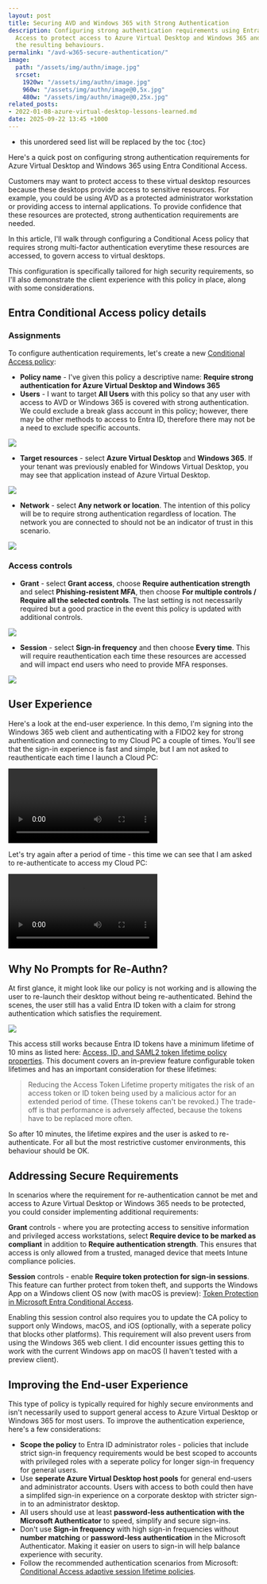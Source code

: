 ```yaml
---
layout: post
title: Securing AVD and Windows 365 with Strong Authentication
description: Configuring strong authentication requirements using Entra Conditional
  Access to protect access to Azure Virtual Desktop and Windows 365 and understanding
  the resulting behaviours.
permalink: "/avd-w365-secure-authentication/" 
image:
  path: "/assets/img/authn/image.jpg"
  srcset:
    1920w: "/assets/img/authn/image.jpg"
    960w: "/assets/img/authn/image@0,5x.jpg"
    480w: "/assets/img/authn/image@0,25x.jpg"
related_posts:
- 2022-01-08-azure-virtual-desktop-lessons-learned.md
date: 2025-09-22 13:45 +1000
---
```

- this unordered seed list will be replaced by the toc
{:toc}

Here's a quick post on configuring strong authentication requirements for Azure Virtual Desktop and Windows 365 using Entra Conditional Access.

Customers may want to protect access to these virtual desktop resources because these desktops provide access to sensitive resources. For example, you could be using AVD as a protected administrator workstation or providing access to internal applications. To provide confidence that these resources are protected, strong authentication requirements are needed.

In this article, I'll walk through configuring a Conditional Acess policy that requires strong multi-factor authentication everytime these resources are accessed, to govern access to virtual desktops.

This configuration is specifically tailored for high security requirements, so I'll also demonstrate the client experience with this policy in place, along with some considerations.

## Entra Conditional Access policy details

### Assignments

To configure authentication requirements, let's create a new [Conditional Access policy](https://learn.microsoft.com/en-us/entra/identity/conditional-access/concept-conditional-access-policies):

* **Policy name** - I've given this policy a descriptive name: **Require strong authentication for Azure Virtual Desktop and Windows 365**
* **Users** - I want to target **All Users** with this policy so that any user with access to AVD or Windows 365 is covered with strong authentication. We could exclude a break glass account in this policy; however, there may be other methods to access to Entra ID, therefore there may not be a need to exclude specific accounts.

![](/media/2025/09/ca-users.jpeg)

* **Target resources** - select **Azure Virtual Desktop** and **Windows 365**. If your tenant was previously enabled for Windows Virtual Desktop, you may see that application instead of Azure Virtual Desktop.

![](/media/2025/09/ca-targetresources.jpeg)

* **Network** - select **Any network or location**. The intention of this policy will be to require strong authentication regardless of location. The network you are connected to should not be an indicator of trust in this scenario.

![](/media/2025/09/ca-network.jpeg)

### Access controls

* **Grant** - select **Grant access**, choose **Require authentication strength** and select **Phishing-resistent MFA**, then choose **For multiple controls / Require all the selected controls**. The last setting is not necessarily required but a good practice in the event this policy is updated with additional controls.

![](/media/2025/09/ca-grant.jpeg)

* **Session** - select **Sign-in frequency** and then choose **Every time**. This will require reauthentication each time these resources are accessed and will impact end users who need to provide MFA responses.

![](/media/2025/09/ca-session.jpeg)

## User Experience

Here's a look at the end-user experience. In this demo, I'm signing into the Windows 365 web client and authenticating with a FIDO2 key for strong authentication and connecting to my Cloud PC a couple of times. You'll see that the sign-in experience is fast and simple, but I am not asked to reauthenticate each time I launch a Cloud PC:

<video controls>
  <source src="/media/2025/09/windows-app-experience.webm" type="video/webm">
Your browser does not support the video tag.
</video>

Let's try again after a period of time - this time we can see that I am asked to re-authenticate to access my Cloud PC:

<video controls>
  <source src="/media/2025/09/windows-app-reauth.webm" type="video/webm">
Your browser does not support the video tag.
</video>

## Why No Prompts for Re-Authn?

At first glance, it might look like our policy is not working and is allowing the user to re-launch their desktop without being re-authenticated. Behind the scenes, the user still has a valid Entra ID token with a claim for strong authentication which satisfies the requirement.

![](/media/2025/09/entraid-success.jpeg)

This access still works because Entra ID tokens have a minimum lifetime of 10 mins as listed here: [Access, ID, and SAML2 token lifetime policy properties](https://learn.microsoft.com/en-us/entra/identity-platform/configurable-token-lifetimes#access-id-and-saml2-token-lifetime-policy-properties). This document covers an in-preview feature configurable token lifetimes and has an important consideration for these lifetimes:

> Reducing the Access Token Lifetime property mitigates the risk of an access token or ID token being used by a malicious actor for an extended period of time. (These tokens can't be revoked.) The trade-off is that performance is adversely affected, because the tokens have to be replaced more often.

So after 10 minutes, the lifetime expires and the user is asked to re-authenticate. For all but the most restrictive customer environments, this behaviour should be OK.

## Addressing Secure Requirements

In scenarios where the requirement for re-authentication cannot be met and access to Azure Virtual Desktop or Windows 365 needs to be protected, you could consider implementing additional requirements:

**Grant** controls - where you are protecting access to sensitive information and privileged access workstations, select **Require device to be marked as compliant** in addition to **Require authentication strength**. This ensures that access is only allowed from a trusted, managed device that meets Intune compliance policies.

**Session** controls - enable **Require token protection for sign-in sessions**. This feature can further protect from token theft, and supports the Windows App on a Windows client OS now (with macOS is preview): [Token Protection in Microsoft Entra Conditional Access](https://learn.microsoft.com/en-au/entra/identity/conditional-access/concept-token-protection).

Enabling this session control also requires you to update the CA policy to support only Windows, macOS, and iOS (optionally, with a seperate policy that blocks other platforms). This requirement will also prevent users from using the Windows 365 web client. I did encounter issues getting this to work with the current Windows app on macOS (I haven't tested with a preview client).

## Improving the End-user Experience

This type of policy is typically required for highly secure environments and isn't necessarily used to support general access to Azure Virtual Desktop or Windows 365 for most users. To improve the authentication experience, here's a few considerations:

* **Scope the policy** to Entra ID administrator roles - policies that include strict sign-in frequency requirements would be best scoped to accounts with privileged roles with a seperate policy for longer sign-in frequency for general users.
* Use **seperate Azure Virtual Desktop host pools** for general end-users and administrator accounts. Users with access to both could then have a simplifed sign-in experience on a corporate desktop with stricter sign-in to an administrator desktop.
* All users should use at least **password-less authentication with the Microsoft Authenticator** to speed, simplify and secure sign-ins.
* Don't use **Sign-in frequency** with high sign-in frequencies without **number matching** or **password-less authentication** in the Microsoft Authenticator. Making it easier on users to sign-in will help balance experience with security.
* Follow the recommended authentication scenarios from Microsoft: [Conditional Access adaptive session lifetime policies](https://learn.microsoft.com/en-au/entra/identity/conditional-access/concept-session-lifetime).
